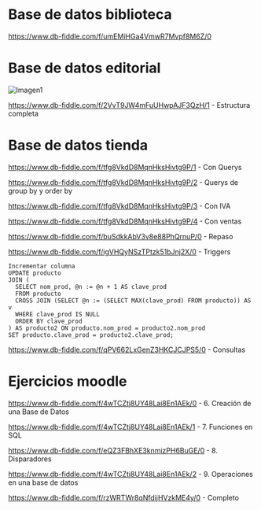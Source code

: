 # Base de datos biblioteca

https://www.db-fiddle.com/f/umEMiHGa4VmwR7Mvpf8M6Z/0
    
# Base de datos editorial

![Imagen1](https://user-images.githubusercontent.com/111446113/201251841-07b318a1-c3ab-4974-a3c2-56629b18402a.png)


https://www.db-fiddle.com/f/2VvT9JW4mFuUHwpAJF3QzH/1  -  Estructura completa

# Base de datos tienda

https://www.db-fiddle.com/f/tfg8VkdD8MqnHksHivtg9P/1 - Con Querys

https://www.db-fiddle.com/f/tfg8VkdD8MqnHksHivtg9P/2 - Querys de group by y order by

https://www.db-fiddle.com/f/tfg8VkdD8MqnHksHivtg9P/3 - Con IVA

https://www.db-fiddle.com/f/tfg8VkdD8MqnHksHivtg9P/4 - Con ventas

https://www.db-fiddle.com/f/buSdkkAbV3v8e88PhQrnuP/0 - Repaso

https://www.db-fiddle.com/f/igVHQyNSzTPtzk51bJnj2X/0 - Triggers

    Incrementar columna
    UPDATE producto
    JOIN (
      SELECT nom_prod, @n := @n + 1 AS clave_prod
      FROM producto
      CROSS JOIN (SELECT @n := (SELECT MAX(clave_prod) FROM producto)) AS v
      WHERE clave_prod IS NULL
      ORDER BY clave_prod
    ) AS producto2 ON producto.nom_prod = producto2.nom_prod
    SET producto.clave_prod = producto2.clave_prod;

https://www.db-fiddle.com/f/qPV662LxGenZ3HKCJCJPS5/0 - Consultas

# Ejercicios moodle

https://www.db-fiddle.com/f/4wTCZtj8UY48Lai8En1AEk/0 - 6. Creación de una Base de Datos

https://www.db-fiddle.com/f/4wTCZtj8UY48Lai8En1AEk/1 - 7. Funciones en SQL

https://www.db-fiddle.com/f/eQZ3FBhXE3knmizPH6BuGE/0 - 8. Disparadores

https://www.db-fiddle.com/f/4wTCZtj8UY48Lai8En1AEk/2 - 9. Operaciones en una base de datos

https://www.db-fiddle.com/f/rzWRTWr8qNfdijHVzkME4y/0 - Completo
